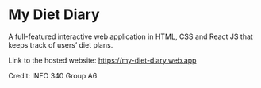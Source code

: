# My Diet Diary
A full-featured interactive web application in HTML, CSS and React JS that keeps track of users’ diet plans.

Link to the hosted website: https://my-diet-diary.web.app

Credit: INFO 340 Group A6
